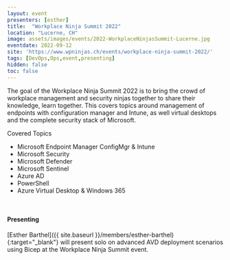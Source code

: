 ```yaml
---
layout: event
presenters: [esther]
title:  "Workplace Ninja Summit 2022"
location: "Lucerne, CH"
image: assets/images/events/2022-WorkplaceNinjasSummit-Lucerne.jpg
eventdate: 2022-09-12
site: 'https://www.wpninjas.ch/events/workplace-ninja-summit-2022/'
tags: [DevOps,Ops,event,presenting]
hidden: false
toc: false
---
```

The goal of the Workplace Ninja Summit 2022 is to bring the crowd of workplace management and security ninjas together to share their knowledge, learn together. This covers topics around management of endpoints with configuration manager and Intune, as well virtual desktops and the complete security stack of Microsoft.

Covered Topics
- Microsoft Endpoint Manager ConfigMgr & Intune
- Microsoft Security
- Microsoft Defender
- Microsoft Sentinel
- Azure AD
- PowerShell
- Azure Virtual Desktop & Windows 365

&nbsp;

#### Presenting
[Esther Barthel]({{ site.baseurl }}/members/esther-barthel){:target="_blank"} will present solo on advanced AVD deployment scenarios using Bicep at the Workplace Ninja Summit event.